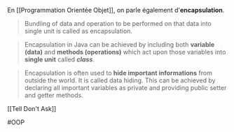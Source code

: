 En [[Programmation Orientée Objet]], on parle également d'**encapsulation**.

> Bundling of data and operation to be performed on that data into single unit is called as encapsulation.

> Encapsulation in Java can be achieved by including both **variable (data)** and **methods (operations)** which act upon those variables into **single unit** called ***class***.

> Encapsulation is often used to **hide important informations** from outside the world. It is called data hiding. This can be achieved by declaring all important variables as private and providing public setter and getter methods.

[[Tell Don't Ask]]

#OOP
